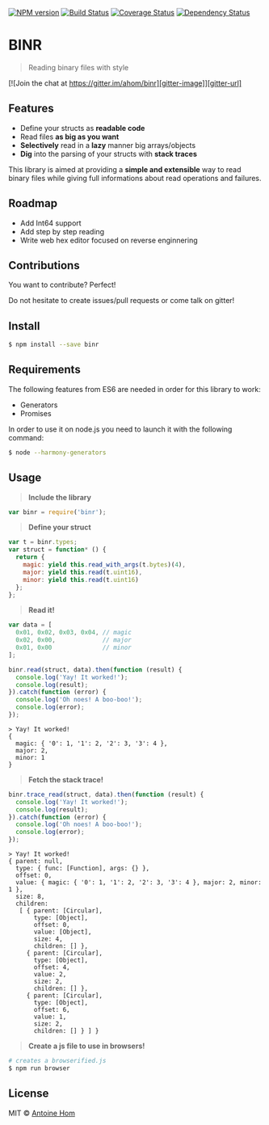 [![NPM version][npm-image]][npm-url] [![Build Status][travis-image]][travis-url] [![Coverage Status][coveralls-image]][coveralls-url]  [![Dependency Status][daviddm-url]][daviddm-image]

# BINR

> Reading binary files with style

[![Join the chat at https://gitter.im/ahom/binr][gitter-image]][gitter-url]

## Features
- Define your structs as **readable code**
- Read files **as big as you want**
- **Selectively** read in a **lazy** manner big arrays/objects
- **Dig** into the parsing of your structs with **stack traces**

This library is aimed at providing a **simple and extensible** way to read binary files while giving full informations about read operations and failures.

## Roadmap
- Add Int64 support
- Add step by step reading
- Write web hex editor focused on reverse enginnering

## Contributions
You want to contribute? Perfect!

Do not hesitate to create issues/pull requests or come talk on gitter!

## Install

```sh
$ npm install --save binr
```

## Requirements
The following features from ES6 are needed in order for this library to work:
- Generators
- Promises

In order to use it on node.js you need to launch it with the following command:
```sh
$ node --harmony-generators
```

## Usage

> **Include the library**

```js
var binr = require('binr');
```

> **Define your struct**

```js
var t = binr.types;
var struct = function* () {
  return {
    magic: yield this.read_with_args(t.bytes)(4),
    major: yield this.read(t.uint16),
    minor: yield this.read(t.uint16)
  };
};
```

> **Read it!**

```js
var data = [
  0x01, 0x02, 0x03, 0x04, // magic
  0x02, 0x00,             // major
  0x01, 0x00              // minor
];

binr.read(struct, data).then(function (result) {
  console.log('Yay! It worked!');
  console.log(result);
}).catch(function (error) {
  console.log('Oh noes! A boo-boo!');
  console.log(error);
});
```
```
> Yay! It worked!
{
  magic: { '0': 1, '1': 2, '2': 3, '3': 4 },
  major: 2,
  minor: 1
}
```

> **Fetch the stack trace!**

```js
binr.trace_read(struct, data).then(function (result) {
  console.log('Yay! It worked!');
  console.log(result);
}).catch(function (error) {
  console.log('Oh noes! A boo-boo!');
  console.log(error);
});
```

```
> Yay! It worked!
{ parent: null,
  type: { func: [Function], args: {} },
  offset: 0,
  value: { magic: { '0': 1, '1': 2, '2': 3, '3': 4 }, major: 2, minor: 1 },
  size: 8,
  children:
   [ { parent: [Circular],
       type: [Object],
       offset: 0,
       value: [Object],
       size: 4,
       children: [] },
     { parent: [Circular],
       type: [Object],
       offset: 4,
       value: 2,
       size: 2,
       children: [] },
     { parent: [Circular],
       type: [Object],
       offset: 6,
       value: 1,
       size: 2,
       children: [] } ] }
```

> **Create a js file to use in browsers!**

```sh
# creates a browserified.js
$ npm run browser
```

## License

MIT © [Antoine Hom]()


[npm-url]: https://npmjs.org/package/binr
[npm-image]: https://badge.fury.io/js/binr.svg
[travis-url]: https://travis-ci.org/ahom/binr
[travis-image]: https://travis-ci.org/ahom/binr.svg?branch=master
[daviddm-url]: https://david-dm.org/ahom/binr.svg?theme=shields.io
[daviddm-image]: https://david-dm.org/ahom/binr
[coveralls-url]: https://coveralls.io/r/ahom/binr?branch=master
[coveralls-image]: https://coveralls.io/repos/ahom/binr/badge.svg?branch=master
[gitter-url]: https://gitter.im/ahom/binr?utm_source=badge&utm_medium=badge&utm_campaign=pr-badge&utm_content=badge
[gitter-image]: https://badges.gitter.im/Join%20Chat.svg
